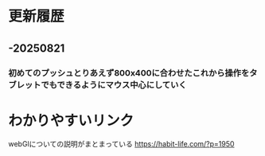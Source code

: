 # 更新履歴
## -20250821　
### 初めてのプッシュとりあえず800x400に合わせたこれから操作をタブレットでもできるようにマウス中心にしていく


# わかりやすいリンク
webGlについての説明がまとまっている
https://habit-life.com/?p=1950
